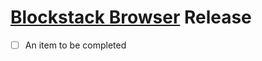 # [Blockstack Browser](https://github.com/blockstack/blockstack-browser) Release

- [ ] An item to be completed 